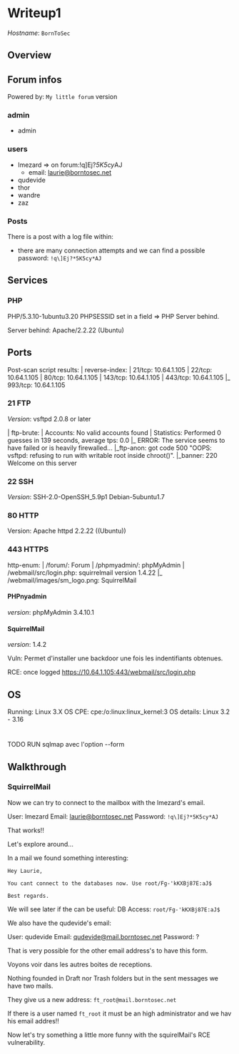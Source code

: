 # Writeup1

*Hostname*: `BornToSec`    

## Overview

## Forum infos

Powered by: `My little forum` version  
### admin
- admin
### users
- lmezard       => on forum:!q\]Ej?*5K5cy*AJ
    -   email: laurie@borntosec.net
- qudevide
- thor
- wandre
- zaz

### Posts
There is a post with a log file within:
- there are many connection attempts and we can find a possible password: `!q\]Ej?*5K5cy*AJ`

## Services
### PHP
PHP/5.3.10-1ubuntu3.20
PHPSESSID set in a field => PHP Server behind.

Server behind: Apache/2.2.22 (Ubuntu)

## Ports

Post-scan script results:
| reverse-index: 
|   21/tcp: 10.64.1.105
|   22/tcp: 10.64.1.105
|   80/tcp: 10.64.1.105
|   143/tcp: 10.64.1.105
|   443/tcp: 10.64.1.105
|_  993/tcp: 10.64.1.105

### 21 FTP

*Version*: vsftpd 2.0.8 or later

| ftp-brute: 
|   Accounts: No valid accounts found
|   Statistics: Performed 0 guesses in 139 seconds, average tps: 0.0
|_  ERROR: The service seems to have failed or is heavily firewalled...
|_ftp-anon: got code 500 "OOPS: vsftpd: refusing to run with writable root inside chroot()".
|_banner: 220 Welcome on this server


### 22 SSH

*Version*: SSH-2.0-OpenSSH_5.9p1 Debian-5ubuntu1.7

### 80 HTTP

Version: Apache httpd 2.2.22 ((Ubuntu))

### 443 HTTPS

http-enum: 
|   /forum/: Forum
|   /phpmyadmin/: phpMyAdmin
|   /webmail/src/login.php: squirrelmail version 1.4.22
|_  /webmail/images/sm_logo.png: SquirrelMail

#### PHPnyadmin

*version*: phpMyAdmin 3.4.10.1

#### SquirrelMail

*version*: 1.4.2

Vuln: Permet d'installer une backdoor une fois les indentifiants obtenues. 

RCE: once logged
https://10.64.1.105:443/webmail/src/login.php


## OS

Running: Linux 3.X
OS CPE: cpe:/o:linux:linux_kernel:3
OS details: Linux 3.2 - 3.16

#

TODO
RUN sqlmap avec l'option --form


## Walkthrough


### SquirrelMail

Now we can try to connect to the mailbox with the lmezard's email.

User: lmezard
Email: laurie@borntosec.net
Password: `!q\]Ej?*5K5cy*AJ`

That works!!

Let's explore around...

In a mail we found something interesting:
```
Hey Laurie,

You cant connect to the databases now. Use root/Fg-'kKXBj87E:aJ$

Best regards.
```

We will see later if the can be useful:
DB Access: `root/Fg-'kKXBj87E:aJ$`

We also have the qudevide's email:

User: qudevide
Email: qudevide@mail.borntosec.net
Password: ?

That is very possible for the other email address's to have this form.    

Voyons voir dans les autres boites de receptions.

Nothing founded in Draft nor Trash folders but in the sent messages we have two mails.

They give us a new address: `ft_root@mail.borntosec.net`

If there is a user named `ft_root` it must be an high administrator and we hav his email addres!!

Now let's try something a little more funny with the squirelMail's RCE vulnerability.

<!-- TODO Try to add the RCE script to metasploit then run it and start to explore inside the machine -->
